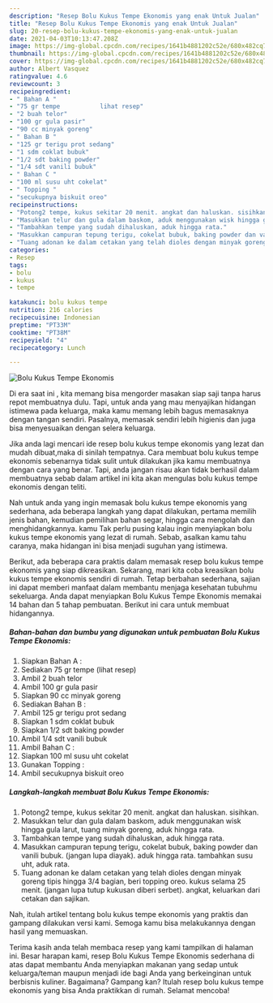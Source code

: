 ```yaml
---
description: "Resep Bolu Kukus Tempe Ekonomis yang enak Untuk Jualan"
title: "Resep Bolu Kukus Tempe Ekonomis yang enak Untuk Jualan"
slug: 20-resep-bolu-kukus-tempe-ekonomis-yang-enak-untuk-jualan
date: 2021-04-03T10:13:47.208Z
image: https://img-global.cpcdn.com/recipes/1641b4881202c52e/680x482cq70/bolu-kukus-tempe-ekonomis-foto-resep-utama.jpg
thumbnail: https://img-global.cpcdn.com/recipes/1641b4881202c52e/680x482cq70/bolu-kukus-tempe-ekonomis-foto-resep-utama.jpg
cover: https://img-global.cpcdn.com/recipes/1641b4881202c52e/680x482cq70/bolu-kukus-tempe-ekonomis-foto-resep-utama.jpg
author: Albert Vasquez
ratingvalue: 4.6
reviewcount: 3
recipeingredient:
- " Bahan A "
- "75 gr tempe           lihat resep"
- "2 buah telor"
- "100 gr gula pasir"
- "90 cc minyak goreng"
- " Bahan B "
- "125 gr terigu prot sedang"
- "1 sdm coklat bubuk"
- "1/2 sdt baking powder"
- "1/4 sdt vanili bubuk"
- " Bahan C "
- "100 ml susu uht cokelat"
- " Topping "
- "secukupnya biskuit oreo"
recipeinstructions:
- "Potong2 tempe, kukus sekitar 20 menit. angkat dan haluskan. sisihkan."
- "Masukkan telur dan gula dalam baskom, aduk menggunakan wisk hingga gula larut, tuang minyak goreng, aduk hingga rata."
- "Tambahkan tempe yang sudah dihaluskan, aduk hingga rata."
- "Masukkan campuran tepung terigu, cokelat bubuk, baking powder dan vanili bubuk. (jangan lupa diayak). aduk hingga rata. tambahkan susu uht, aduk rata."
- "Tuang adonan ke dalam cetakan yang telah dioles dengan minyak goreng tipis hingga 3/4 bagian, beri topping oreo. kukus selama 25 menit. (jangan lupa tutup kukusan diberi serbet). angkat, keluarkan dari cetakan dan sajikan."
categories:
- Resep
tags:
- bolu
- kukus
- tempe

katakunci: bolu kukus tempe 
nutrition: 216 calories
recipecuisine: Indonesian
preptime: "PT33M"
cooktime: "PT38M"
recipeyield: "4"
recipecategory: Lunch

---
```



![Bolu Kukus Tempe Ekonomis](https://img-global.cpcdn.com/recipes/1641b4881202c52e/680x482cq70/bolu-kukus-tempe-ekonomis-foto-resep-utama.jpg)

Di era  saat ini , kita memang bisa mengorder masakan siap saji tanpa harus repot membuatnya dulu. Tapi, untuk anda yang mau menyajikan hidangan istimewa pada keluarga, maka kamu memang lebih bagus memasaknya dengan tangan sendiri. Pasalnya, memasak sendiri lebih higienis dan juga bisa menyesuaikan dengan selera keluarga.

Jika anda lagi mencari ide resep bolu kukus tempe ekonomis yang lezat dan mudah dibuat,maka di sinilah tempatnya. Cara membuat bolu kukus tempe ekonomis  sebenarnya tidak sulit untuk dilakukan jika kamu membuatnya dengan cara yang benar. Tapi, anda jangan risau akan tidak berhasil dalam membuatnya 
sebab dalam artikel ini kita akan mengulas bolu kukus tempe ekonomis dengan teliti.  



Nah untuk anda yang ingin memasak bolu kukus tempe ekonomis yang sederhana, ada beberapa langkah yang dapat dilakukan, pertama memilih jenis bahan, kemudian pemilihan bahan segar, hingga cara mengolah dan menghidangkannya. kamu Tak perlu pusing kalau ingin menyiapkan bolu kukus tempe ekonomis yang lezat di rumah. Sebab, asalkan kamu  tahu caranya, maka hidangan ini bisa menjadi suguhan yang istimewa.

Berikut, ada beberapa cara praktis  dalam memasak resep bolu kukus tempe ekonomis yang siap dikreasikan. Sekarang, mari kita coba kreasikan bolu kukus tempe ekonomis sendiri di rumah. Tetap berbahan sederhana, sajian ini dapat memberi manfaat dalam membantu menjaga kesehatan tubuhmu sekeluarga. Anda dapat menyiapkan Bolu Kukus Tempe Ekonomis memakai 14 bahan dan 5 tahap pembuatan. Berikut ini cara untuk membuat hidangannya.

<!--inarticleads1-->

##### Bahan-bahan dan bumbu yang digunakan untuk pembuatan Bolu Kukus Tempe Ekonomis:

1. Siapkan  Bahan A :
1. Sediakan 75 gr tempe           (lihat resep)
1. Ambil 2 buah telor
1. Ambil 100 gr gula pasir
1. Siapkan 90 cc minyak goreng
1. Sediakan  Bahan B :
1. Ambil 125 gr terigu prot sedang
1. Siapkan 1 sdm coklat bubuk
1. Siapkan 1/2 sdt baking powder
1. Ambil 1/4 sdt vanili bubuk
1. Ambil  Bahan C :
1. Siapkan 100 ml susu uht cokelat
1. Gunakan  Topping :
1. Ambil secukupnya biskuit oreo




<!--inarticleads2-->

##### Langkah-langkah membuat Bolu Kukus Tempe Ekonomis:

1. Potong2 tempe, kukus sekitar 20 menit. angkat dan haluskan. sisihkan.
1. Masukkan telur dan gula dalam baskom, aduk menggunakan wisk hingga gula larut, tuang minyak goreng, aduk hingga rata.
1. Tambahkan tempe yang sudah dihaluskan, aduk hingga rata.
1. Masukkan campuran tepung terigu, cokelat bubuk, baking powder dan vanili bubuk. (jangan lupa diayak). aduk hingga rata. tambahkan susu uht, aduk rata.
1. Tuang adonan ke dalam cetakan yang telah dioles dengan minyak goreng tipis hingga 3/4 bagian, beri topping oreo. kukus selama 25 menit. (jangan lupa tutup kukusan diberi serbet). angkat, keluarkan dari cetakan dan sajikan.




Nah, itulah artikel tentang  bolu kukus tempe ekonomis  yang praktis dan gampang dilakukan versi kami. Semoga kamu bisa melakukannya dengan hasil yang memuaskan. 

Terima kasih anda telah membaca resep yang kami tampilkan di halaman ini. Besar harapan kami, resep  Bolu Kukus Tempe Ekonomis sederhana di atas dapat membantu Anda menyiapkan makanan yang sedap untuk keluarga/teman maupun menjadi ide bagi Anda yang berkeinginan untuk berbisnis kuliner. Bagaimana? Gampang kan? Itulah resep bolu kukus tempe ekonomis yang bisa Anda praktikkan di rumah. Selamat mencoba!

